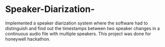 # Speaker-Diarization-
Implemented a speaker diarization system where the software had to distinguish and find out the timestamps between two speaker changes in a continuous audio file with multiple speakers. This project was done for honeywell hackathon.
